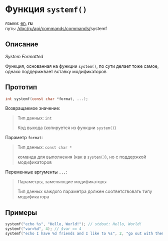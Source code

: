 # Функция `systemf()`

языки: [en](/doc/api/commands/commands/systemf.md), **ru**\
путь: [/](/README.md)[doc/](/doc/index.md)[ru/](/doc/ru/index.md)[api/](/doc/ru/api/index.md)[commands/](/doc/ru/api/commands/index.md)[commands/](/doc/ru/api/commands/commands/index.md)systemf

## Описание

_System Formatted_

Функция, основанная на функции `system()`,
по сути делает тоже самое,
однако поддерижвает вставку модификаторов

## Прототип

```c
int systemf(const char *format, ...);
```

Возвращаемое значение:

> Тип данных: `int`
>
> Код выхода (копируется из функции `system()`)

Параметр `format`:

> Тип данных: `const char *`
>
> команда для выполнения (как в `system()`),
> но с поддержкой модификаторов

Переменные аргументы `...`:

> Параметры, заменяющие модификаторы
>
> Тип данных каждого параметра должен
> соответствовать типу модификатора

## Примеры

```c
systemf("echo %s", "Hello, World!"); // stdout: Hello, World!
systemf("var=%d", 4); // $var == 4
systemf("echo I have %d friends and I like to %s", 2, "go out with them."); // stdout: I have 2 friends and I like to go out with them.
```
